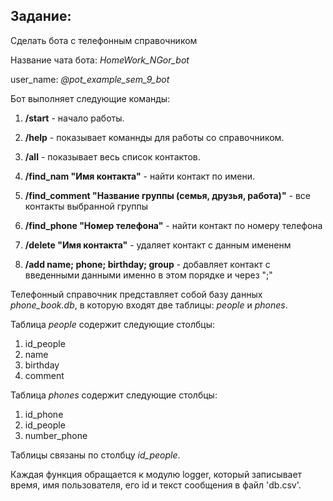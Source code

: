 ## Задание:

Сделать бота с телефонным справочником

Название чата бота: *HomeWork_NGor_bot*

user_name: *@pot_example_sem_9_bot*

Бот выполняет следующие команды:

1. **/start** - начало работы.

2. **/help** - показывает команнды для работы со справочником.

3. **/all** - показывает весь список контактов.

4. **/find_nam "Имя контакта"** - найти контакт по имени.

5. **/find_comment "Название группы (семья, друзья, работа)"** - все контакты выбранной группы 

6. **/find_phone "Номер телефона"** - найти контакт по номеру телефона 

7. **/delete "Имя контакта"** - удаляет контакт с данным имененм 

8. **/add name; phone; birthday; group** - добавляет контакт с введенными данными именно в этом порядке и через ";"

Телефонный справочник представляет собой базу данных *phone_book.db*, в которую входят две таблицы: *people* и *phones*.

Таблица *people* содержит следующие столбцы:

1. id_people
2. name
3. birthday
4. comment

Таблица *phones* содержит следующие столбцы:

1. id_phone
2. id_people
3. number_phone

Таблицы связаны по столбцу *id_people*.

Каждая функция обращается к модулю logger, который записывает время, имя пользователя, его id и текст сообщения в файл 'db.csv'.
